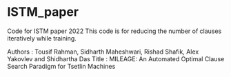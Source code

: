 # ISTM_paper
Code for ISTM paper 2022 
This code is for reducing the number of clauses iteratively while training.

Authors : Tousif Rahman, Sidharth Maheshwari, Rishad Shafik, Alex Yakovlev and Shidhartha Das
Title   : MILEAGE: An Automated Optimal Clause Search Paradigm for Tsetlin Machines 
